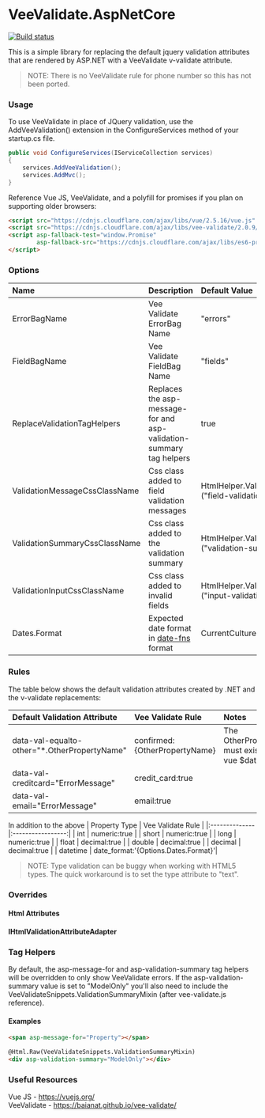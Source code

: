 # VeeValidate.AspNetCore

[![Build status](https://ci.appveyor.com/api/projects/status/5fiom3ed16dtvxdo/branch/master?svg=true)](https://ci.appveyor.com/project/tgreensill/veevalidate-aspnetcore/branch/master)

This is a simple library for replacing the default jquery validation attributes that are rendered by ASP.NET with a VeeValidate v-validate attribute.
> NOTE: There is no VeeValidate rule for phone number so this has not been ported.

### Usage
To use VeeValidate in place of JQuery validation, use the AddVeeValidation() extension in the ConfigureServices method of your startup.cs file.
```csharp
public void ConfigureServices(IServiceCollection services)
{
    services.AddVeeValidation();
    services.AddMvc();
}
```
Reference Vue JS, VeeValidate, and a polyfill for promises if you plan on supporting older browsers:
```html
<script src="https://cdnjs.cloudflare.com/ajax/libs/vue/2.5.16/vue.js" integrity="sha256-CMMTrj5gGwOAXBeFi7kNokqowkzbeL8ydAJy39ewjkQ=" crossorigin="anonymous"></script>
<script src="https://cdnjs.cloudflare.com/ajax/libs/vee-validate/2.0.9/vee-validate.js" integrity="sha256-t+DWUFe1/1QjOFx+LxCzWqka3Vq1ZBGJJvnNSq5XHVU=" crossorigin="anonymous"></script>
<script asp-fallback-test="window.Promise"
        asp-fallback-src="https://cdnjs.cloudflare.com/ajax/libs/es6-promise/4.1.1/es6-promise.auto.js">
</script>
```

### Options

| Name                          | Description                | Default Value |
|:------------------------------|:---------------------------|:--------------|
| ErrorBagName                  | Vee Validate ErrorBag Name | "errors"      |
| FieldBagName                  | Vee Validate FieldBag Name | "fields"      |
| ReplaceValidationTagHelpers   | Replaces the asp-message-for and asp-validation-summary tag helpers | true |
| ValidationMessageCssClassName | Css class added to field validation messages | HtmlHelper.ValidationMessageCssClassName ("field-validation-error") |
| ValidationSummaryCssClassName | Css class added to the validation summary | HtmlHelper.ValidationSummaryCssClassName ("validation-summary-errors") |
| ValidationInputCssClassName   | Css class added to invalid fields | HtmlHelper.ValidationInputCssClassName ("input-validation-error") |
| Dates.Format                  | Expected date format in [date-fns](https://date-fns.org/v2.0.0-alpha.7/docs/format) format | CurrentCulture.DateTimeFormat.ShortDatePattern |

### Rules
The table below shows the default validation attributes created by .NET and the v-validate replacements:

| Default Validation Attribute                   | Vee Validate Rule             | Notes |
|:-----------------------------------------------|:------------------------------|:------|
| data-val-equalto-other="*.OtherPropertyName" | confirmed:&#123;OtherPropertyName&#125; | The OtherPropertyName must exist in the vue $data |
| data-val-creditcard="ErrorMessage"           | credit_card:true             |       |
| data-val-email="ErrorMessage"                | email:true                    |       |

In addition to the above
| Property Type | Vee Validate Rule |
|:--------------|:-----------------:|
| int           | numeric:true      |
| short         | numeric:true      |
| long          | numeric:true      |
| float         | decimal:true      |
| double        | decimal:true      |
| decimal       | decimal:true      |
| datetime      | date_format:'&#123;Options.Dates.Format&#125;'|

> NOTE: Type validation can be buggy when working with HTML5 types. The quick workaround is to set the type attribute to "text".

### Overrides
#### Html Attributes

#### IHtmlValidationAttributeAdapter

### Tag Helpers
By default, the asp-message-for and asp-validation-summary tag helpers will be overridden to only show VeeValidate errors.
If the asp-validation-summary value is set to "ModelOnly" you'll also need to include the VeeValidateSnippets.ValidationSummaryMixin (after vee-validate.js reference).

#### Examples
```html
<span asp-message-for="Property"></span>
```
```html
@Html.Raw(VeeValidateSnippets.ValidationSummaryMixin)
<div asp-validation-summary="ModelOnly"></div>
```

### Useful Resources
Vue JS - https://vuejs.org/ \
VeeValidate - https://baianat.github.io/vee-validate/